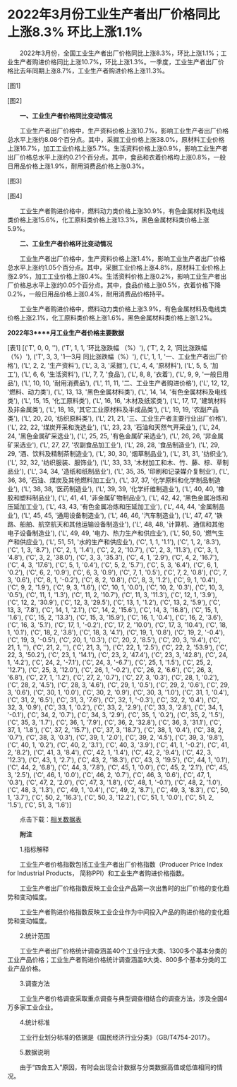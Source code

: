 # 2022年3月份工业生产者出厂价格同比上涨8.3% 环比上涨1.1%

　　2022年3月份，全国工业生产者出厂价格同比上涨8.3%，环比上涨1.1%；工业生产者购进价格同比上涨10.7%，环比上涨1.3%。一季度，工业生产者出厂价格比去年同期上涨8.7%，工业生产者购进价格上涨11.3%。

[图1]

[图2]

　　**一、工业生产者价格同比变动情况**

　　工业生产者出厂价格中，生产资料价格上涨10.7%，影响工业生产者出厂价格总水平上涨约8.08个百分点。其中，采掘工业价格上涨38.0%，原材料工业价格上涨16.7%，加工工业价格上涨5.7%。生活资料价格上涨0.9%，影响工业生产者出厂价格总水平上涨约0.21个百分点。其中，食品和衣着价格均上涨0.8%，一般日用品价格上涨1.9%，耐用消费品价格上涨0.3%。

[图3]

[图4]

　　工业生产者购进价格中，燃料动力类价格上涨30.9%，有色金属材料及电线类价格上涨15.6%，化工原料类价格上涨13.3%，黑色金属材料类价格上涨5.9%。

　　**二、工业生产者价格环比变动情况**

　　工业生产者出厂价格中，生产资料价格上涨1.4%，影响工业生产者出厂价格总水平上涨约1.05个百分点。其中，采掘工业价格上涨4.8%，原材料工业价格上涨2.9%，加工工业价格上涨0.4%。生活资料价格上涨0.2%，影响工业生产者出厂价格总水平上涨约0.05个百分点。其中，食品价格上涨0.5%，衣着价格下降0.2%，一般日用品价格上涨0.4%，耐用消费品价格持平。

　　工业生产者购进价格中，燃料动力类价格上涨3.9%，有色金属材料及电线类价格上涨2.1%，化工原料类价格上涨1.6%，黑色金属材料类价格上涨1.2%。

**2022****年****3****月工业生产者价格主要数据**

[表1]
[('T', 0, 0, ''), ('T', 1, 1, '环比涨跌幅 （%）'), ('T', 2, 2, '同比涨跌幅 （%）'), ('T', 3, 3, '1—3月 同比涨跌幅（%）'), ('L', 1, 1, '一、工业生产者出厂价格'), ('L', 2, 2, '生产资料'), ('L', 3, 3, '采掘'), ('L', 4, 4, '原材料'), ('L', 5, 5, '加工'), ('L', 6, 6, '生活资料'), ('L', 7, 7, '食品'), ('L', 8, 8, '衣着'), ('L', 9, 9, '一般日用品'), ('L', 10, 10, '耐用消费品'), ('L', 11, 11, '二、工业生产者购进价格'), ('L', 12, 12, '燃料、动力类'), ('L', 13, 13, '黑色金属材料类'), ('L', 14, 14, '有色金属材料及电线类'), ('L', 15, 15, '化工原料类'), ('L', 16, 16, '木材及纸浆类'), ('L', 17, 17, '建筑材料及非金属类'), ('L', 18, 18, '其它工业原材料及半成品类'), ('L', 19, 19, '农副产品类'), ('L', 20, 20, '纺织原料类'), ('L', 21, 21, '三、工业生产者主要行业出厂价格'), ('L', 22, 22, '煤炭开采和洗选业'), ('L', 23, 23, '石油和天然气开采业'), ('L', 24, 24, '黑色金属矿采选业'), ('L', 25, 25, '有色金属矿采选业'), ('L', 26, 26, '非金属矿采选业'), ('L', 27, 27, '农副食品加工业'), ('L', 28, 28, '食品制造业'), ('L', 29, 29, '酒、饮料及精制茶制造业'), ('L', 30, 30, '烟草制品业'), ('L', 31, 31, '纺织业'), ('L', 32, 32, '纺织服装、服饰业'), ('L', 33, 33, '木材加工和木、竹、藤、棕、草制品业'), ('L', 34, 34, '造纸和纸制品业'), ('L', 35, 35, '印刷和记录媒介复制业'), ('L', 36, 36, '石油、煤炭及其他燃料加工业'), ('L', 37, 37, '化学原料和化学制品制造业'), ('L', 38, 38, '医药制造业'), ('L', 39, 39, '化学纤维制造业'), ('L', 40, 40, '橡胶和塑料制品业'), ('L', 41, 41, '非金属矿物制品业'), ('L', 42, 42, '黑色金属冶炼和压延加工业'), ('L', 43, 43, '有色金属冶炼和压延加工业'), ('L', 44, 44, '金属制品业'), ('L', 45, 45, '通用设备制造业'), ('L', 46, 46, '汽车制造业'), ('L', 47, 47, '铁路、船舶、航空航天和其他运输设备制造业'), ('L', 48, 48, '计算机、通信和其他电子设备制造业'), ('L', 49, 49, '电力、热力生产和供应业'), ('L', 50, 50, '燃气生产和供应业'), ('L', 51, 51, '水的生产和供应业'), ('C', 1, 1, '1.1'), ('C', 1, 2, '8.3'), ('C', 1, 3, '8.7'), ('C', 2, 1, '1.4'), ('C', 2, 2, '10.7'), ('C', 2, 3, '11.3'), ('C', 3, 1, '4.8'), ('C', 3, 2, '38.0'), ('C', 3, 3, '35.3'), ('C', 4, 1, '2.9'), ('C', 4, 2, '16.7'), ('C', 4, 3, '17.6'), ('C', 5, 1, '0.4'), ('C', 5, 2, '5.7'), ('C', 5, 3, '6.4'), ('C', 6, 1, '0.2'), ('C', 6, 2, '0.9'), ('C', 6, 3, '0.9'), ('C', 7, 1, '0.5'), ('C', 7, 2, '0.8'), ('C', 7, 3, '0.6'), ('C', 8, 1, '-0.2'), ('C', 8, 2, '0.8'), ('C', 8, 3, '1.2'), ('C', 9, 1, '0.4'), ('C', 9, 2, '1.9'), ('C', 9, 3, '1.6'), ('C', 10, 1, '0.0'), ('C', 10, 2, '0.3'), ('C', 10, 3, '0.5'), ('C', 11, 1, '1.3'), ('C', 11, 2, '10.7'), ('C', 11, 3, '11.3'), ('C', 12, 1, '3.9'), ('C', 12, 2, '30.9'), ('C', 12, 3, '29.5'), ('C', 13, 1, '1.2'), ('C', 13, 2, '5.9'), ('C', 13, 3, '7.8'), ('C', 14, 1, '2.1'), ('C', 14, 2, '15.6'), ('C', 14, 3, '16.8'), ('C', 15, 1, '1.6'), ('C', 15, 2, '13.3'), ('C', 15, 3, '15.9'), ('C', 16, 1, '0.4'), ('C', 16, 2, '3.6'), ('C', 16, 3, '5.1'), ('C', 17, 1, '-0.2'), ('C', 17, 2, '10.0'), ('C', 17, 3, '10.4'), ('C', 18, 1, '0.1'), ('C', 18, 2, '3.8'), ('C', 18, 3, '4.1'), ('C', 19, 1, '0.8'), ('C', 19, 2, '-0.4'), ('C', 19, 3, '-0.5'), ('C', 20, 1, '0.3'), ('C', 20, 2, '8.5'), ('C', 20, 3, '9.4'), ('C', 21, 1, ''), ('C', 21, 2, ''), ('C', 21, 3, ''), ('C', 22, 1, '2.5'), ('C', 22, 2, '53.9'), ('C', 22, 3, '50.2'), ('C', 23, 1, '14.1'), ('C', 23, 2, '47.4'), ('C', 23, 3, '42.8'), ('C', 24, 1, '4.2'), ('C', 24, 2, '-7.1'), ('C', 24, 3, '-6.7'), ('C', 25, 1, '1.5'), ('C', 25, 2, '12.7'), ('C', 25, 3, '12.0'), ('C', 26, 1, '-0.2'), ('C', 26, 2, '6.6'), ('C', 26, 3, '6.8'), ('C', 27, 1, '1.2'), ('C', 27, 2, '0.7'), ('C', 27, 3, '0.3'), ('C', 28, 1, '0.2'), ('C', 28, 2, '4.5'), ('C', 28, 3, '4.6'), ('C', 29, 1, '0.5'), ('C', 29, 2, '0.6'), ('C', 29, 3, '0.6'), ('C', 30, 1, '0.0'), ('C', 30, 2, '0.9'), ('C', 30, 3, '1.0'), ('C', 31, 1, '0.4'), ('C', 31, 2, '6.5'), ('C', 31, 3, '7.6'), ('C', 32, 1, '-0.3'), ('C', 32, 2, '0.4'), ('C', 32, 3, '0.9'), ('C', 33, 1, '0.2'), ('C', 33, 2, '2.9'), ('C', 33, 3, '2.8'), ('C', 34, 1, '-0.1'), ('C', 34, 2, '0.7'), ('C', 34, 3, '2.9'), ('C', 35, 1, '0.2'), ('C', 35, 2, '1.5'), ('C', 35, 3, '1.7'), ('C', 36, 1, '7.9'), ('C', 36, 2, '32.8'), ('C', 36, 3, '31.1'), ('C', 37, 1, '1.8'), ('C', 37, 2, '15.7'), ('C', 37, 3, '18.7'), ('C', 38, 1, '0.4'), ('C', 38, 2, '0.7'), ('C', 38, 3, '0.3'), ('C', 39, 1, '2.0'), ('C', 39, 2, '4.5'), ('C', 39, 3, '9.8'), ('C', 40, 1, '0.2'), ('C', 40, 2, '3.1'), ('C', 40, 3, '3.9'), ('C', 41, 1, '-0.2'), ('C', 41, 2, '8.2'), ('C', 41, 3, '8.4'), ('C', 42, 1, '1.4'), ('C', 42, 2, '9.4'), ('C', 42, 3, '12.3'), ('C', 43, 1, '2.7'), ('C', 43, 2, '18.3'), ('C', 43, 3, '19.5'), ('C', 44, 1, '0.1'), ('C', 44, 2, '6.8'), ('C', 44, 3, '7.8'), ('C', 45, 1, '0.0'), ('C', 45, 2, '2.1'), ('C', 45, 3, '2.5'), ('C', 46, 1, '0.0'), ('C', 46, 2, '0.7'), ('C', 46, 3, '0.6'), ('C', 47, 1, '0.3'), ('C', 47, 2, '2.0'), ('C', 47, 3, '1.8'), ('C', 48, 1, '-0.1'), ('C', 48, 2, '1.0'), ('C', 48, 3, '1.3'), ('C', 49, 1, '0.4'), ('C', 49, 2, '8.7'), ('C', 49, 3, '8.3'), ('C', 50, 1, '3.7'), ('C', 50, 2, '16.3'), ('C', 50, 3, '12.2'), ('C', 51, 1, '0.0'), ('C', 51, 2, '1.5'), ('C', 51, 3, '1.6')]

　　点击下载：[相关数据表](http://www.stats.gov.cn/sj/zxfb/202302/W020230203608229519722.xlsx)

　　**附注**

　　1.指标解释

　　工业生产者价格指数包括工业生产者出厂价格指数（Producer Price Index for Industrial Products， 简称PPI）和工业生产者购进价格指数。

　　工业生产者出厂价格指数反映工业企业产品第一次出售时的出厂价格的变化趋势和变动幅度。

　　工业生产者购进价格指数反映工业企业作为中间投入产品的购进价格的变化趋势和变动幅度。

　　2.统计范围

　　工业生产者出厂价格统计调查涵盖40个工业行业大类、1300多个基本分类的工业产品价格；工业生产者购进价格统计调查涵盖9大类、800多个基本分类的工业产品价格。

　　3.调查方法

　　工业生产者价格调查采取重点调查与典型调查相结合的调查方法，涉及全国4万多家工业企业。

　　4.统计标准

　　工业行业划分标准的依据是《国民经济行业分类》（GB/T4754-2017）。

　　5.数据说明

　　由于“四舍五入”原因，有时会出现合计数据与分类数据高值或低值相同的情况。